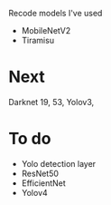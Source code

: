Recode models I've used

+ MobileNetV2
+ Tiramisu

# Next 
Darknet 19, 53, Yolov3, 
# To do
 + Yolo detection layer
 + ResNet50
 + EfficientNet
 + Yolov4

